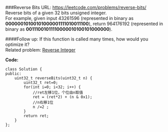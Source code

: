 ###Reverse Bits
URL: https://leetcode.com/problems/reverse-bits/</br>
Reverse bits of a given 32 bits unsigned integer.</br>
For example, given input 43261596 (represented in binary as __00000010100101000001111010011100__), return 964176192 (represented in binary as __00111001011110000010100101000000__).

####Follow up:
If this function is called many times, how would you optimize it?</br>
Related problem: [Reverse Integer](https://leetcode.com/problems/reverse-integer/)

__Code:__

	class Solution {
	public:
	    uint32_t reverseBits(uint32_t n) {
	        uint32_t ret=0;
	        for(int i=0; i<32; i++) {
	        	//ret左移1位，个位由n取值
	            ret = (ret*2) + (n & 0x1);
	            //n右移1位
	            n /=2 ;
	        }
	        return ret;
	    }
	};
